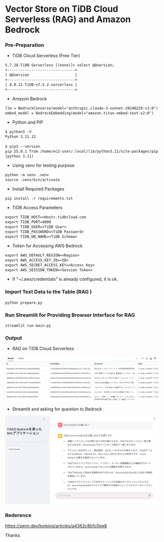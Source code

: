 # Vector Store on TiDB Cloud Serverless (RAG) and Amazon Bedrock


### Pre-Preparation

- TiDB Cloud Serverless (Free Tier)
```
5.7.28-TiDB-Serverless [(none)]> select @@version;
+-------------------------------+
| @@version                     |
+-------------------------------+
| 8.0.11-TiDB-v7.5.2-serverless |
+-------------------------------+
```
- Amazon Bedrock
```
llm = BedrockConverse(model="anthropic.claude-3-sonnet-20240229-v1:0")
embed_model = BedrockEmbedding(model="amazon.titan-embed-text-v2:0")
```
- Python and PiP
```
$ python3 -V
Python 3.11.12

$ pip3 --version
pip 25.0.1 from /home/ec2-user/.local/lib/python3.11/site-packages/pip (python 3.11)

```

- Using venv for testing purpose

```
python -m venv .venv
source .venv/bin/activate
```
- Install Required Packages 

```
pip install -r requirements.txt
```

- TiDB Access Parameters

```
export TIDB_HOST=<Host>.tidbcloud.com
export TIDB_PORT=4000
export TIDB_USER=<TiDB User>
export TIDB_PASSWORD=<TiDB Password>
export TIDB_DB_NAME=<TiDB Schema>
```

- Token for Accessing AWS Bedrock

```
export AWS_DEFAULT_REGION=<Region>
export AWS_ACCESS_KEY_ID=<ID>
export AWS_SECRET_ACCESS_KEY=<Access Key>
export AWS_SESSION_TOKEN=<Session Token>
```
* If "~/.aws/credentials" is already configured, it is ok.

### Import Text Data to the Table (RAG )

```
python prepare.py
```

### Run Streamlit for Providing Browser Interface for RAG

```
streamlit run main.py
```

### Output

- RAG on TiDB Cloud Serverless
<img src="https://github.com/rdbms-at-twitter/distribution_databases/blob/main/tidb/llm/img/TiDB-Cloud-Serverless.png" alt="TiDB Cloud" title="TiDB Cloud">

- Streamlit and asking for question to Bedrock.
<img src="https://github.com/rdbms-at-twitter/distribution_databases/blob/main/tidb/llm/img/RAG.png" alt="streamlit" title="streamlit">


### Rederence 

https://zenn.dev/koiping/articles/a4362c8b1c0ee8

Thanks
